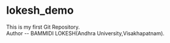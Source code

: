 # lokesh_demo
This is my first Git Repository.
<br>
Author -- BAMMIDI LOKESH(Andhra University,Visakhapatnam).
